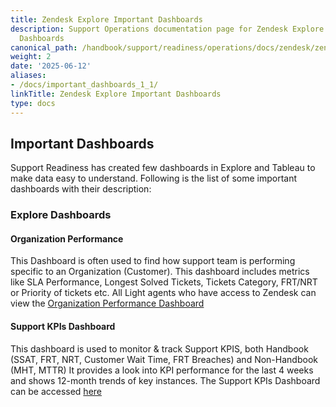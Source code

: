 ```yaml
---
title: Zendesk Explore Important Dashboards
description: Support Operations documentation page for Zendesk Explore's Important
  Dashboards
canonical_path: /handbook/support/readiness/operations/docs/zendesk/zendesk-explore/important_dashboards
weight: 2
date: '2025-06-12'
aliases:
- /docs/important_dashboards_1_1/
linkTitle: Zendesk Explore Important Dashboards
type: docs
---
```


## Important Dashboards

Support Readiness has created few dashboards in Explore and Tableau to make data easy to understand. Following
is the list of some important dashboards with their description:

### Explore Dashboards

#### Organization Performance

This Dashboard is often used to find how support team is performing specific to an Organization (Customer). This dashboard
includes metrics like SLA Performance, Longest Solved Tickets, Tickets Category, FRT/NRT or Priority of tickets
etc. All Light agents who have access to Zendesk can view the [Organization Performance Dashboard](https://gitlab.zendesk.com/explore/studio#/dashboards/47EB07BFD95FB76D1FB0F697673A6A6348E2804DC81A2A0608B09458AF9E4ABC)

#### Support KPIs Dashboard

This dashboard is used to monitor & track Support KPIS, both Handbook (SSAT, FRT, NRT, Customer Wait Time, FRT Breaches) and Non-Handbook (MHT, MTTR)
It provides a look into KPI performance for the last 4 weeks and shows 12-month trends of key instances.
The Support KPIs Dashboard can be accessed [here](https://gitlab.zendesk.com/explore/studio#/dashboards/3DC60497A02C9E0EDB02ECE9C20153733D4AF220B656C550418FF2E42B7E2329)

